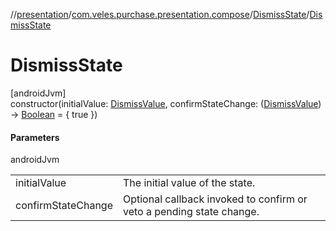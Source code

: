 //[presentation](../../../index.md)/[com.veles.purchase.presentation.compose](../index.md)/[DismissState](index.md)/[DismissState](-dismiss-state.md)

# DismissState

[androidJvm]\
constructor(initialValue: [DismissValue](../-dismiss-value/index.md), confirmStateChange: ([DismissValue](../-dismiss-value/index.md)) -&gt; [Boolean](https://kotlinlang.org/api/latest/jvm/stdlib/kotlin/-boolean/index.html) = { true })

#### Parameters

androidJvm

| | |
|---|---|
| initialValue | The initial value of the state. |
| confirmStateChange | Optional callback invoked to confirm or veto a pending state change. |
